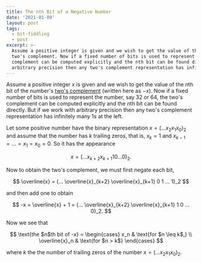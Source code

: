 ```yaml
---
title: The nth Bit of a Negative Number
date: '2021-01-09'
layout: post
tags:
  - bit-fiddling
  - post
excerpt: >-
  Assume a positive integer is given and we wish to get the value of the nth bit of the number's
  two's complement. Now if a fixed number of bits is used to represent the number, say 32 or 64, the two's
  complement can be computed explicitly and the nth bit can be found directly. But if we work with
  arbitrary precision then any two's complement representation has infinitely many 1s at the left.
---
```

Assume a positive integer $x$ is given and we wish to get the value of the $n$th bit of the number's [two's complement](https://en.wikipedia.org/wiki/Two%27s_complement) (written here as $-x$). Now if a fixed number of bits is used to represent the number, say 32 or 64, the two's complement can be computed explicitly and the $n$th bit can be found directly. But if we work with arbitrary precision then any two's complement representation has infinitely many 1s at the left.

Let some positive number have the binary representation $x = (... x_2 x_1 x_0)_2$ and assume that the number has $k$ trailing zeros, that is, $x_k = 1$ and $x_{k-1}=...=x_1=x_0=0$. So it has the appearance

$$
x = (... x_{k+2} x_{k+1} 1 0 ... 0)_2.
$$

Now to obtain the two's complement, we must first negate each bit,

$$
\overline{x} = (... \overline{x}_{k+2} \overline{x}_{k+1} 0 1 ... 1)_2
$$

and then add one to obtain

$$
-x = \overline{x} + 1 = (... \overline{x}_{k+2} \overline{x}_{k+1} 1 0 ... 0)_2.
$$

Now we see that

$$
\text{the $n$th bit of -x} =
\begin{cases}
x_n & \text{for $n \leq k$,} \\
\overline{x}_n & \text{for $n > k$}
\end{cases}
$$

where $k$ the the number of trailing zeros of the number $x = (... x_2 x_1 x_0)_2$.
